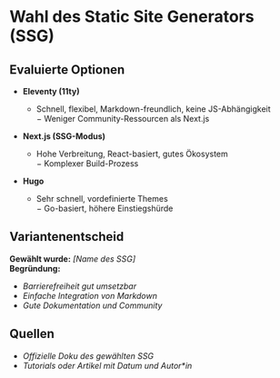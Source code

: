 # Wahl des Static Site Generators (SSG)

## Evaluierte Optionen

- **Eleventy (11ty)**  
  + Schnell, flexibel, Markdown-freundlich, keine JS-Abhängigkeit  
  − Weniger Community-Ressourcen als Next.js

- **Next.js (SSG-Modus)**  
  + Hohe Verbreitung, React-basiert, gutes Ökosystem  
  − Komplexer Build-Prozess

- **Hugo**  
  + Sehr schnell, vordefinierte Themes  
  − Go-basiert, höhere Einstiegshürde

## Variantenentscheid

**Gewählt wurde:** *[Name des SSG]*  
**Begründung:**  
- *Barrierefreiheit gut umsetzbar*  
- *Einfache Integration von Markdown*  
- *Gute Dokumentation und Community*

## Quellen

- *Offizielle Doku des gewählten SSG*  
- *Tutorials oder Artikel mit Datum und Autor\*in*  
